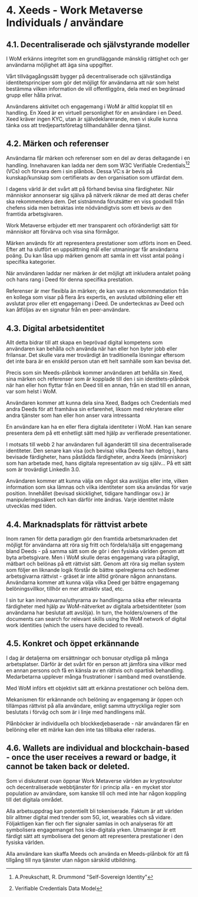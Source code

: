 # 4. Xeeds - Work Metaverse Individuals / användare

## 4.1. Decentraliserade och självstyrande modeller

I WoM erkänns integritet som en grundläggande mänsklig rättighet och ger användarna möjlighet att äga sina uppgifter.

Vårt tillvägagångssätt bygger på decentraliserade och självständiga identitetsprinciper som gör det möjligt för användarna att när som helst bestämma vilken information de vill offentliggöra, dela med en begränsad grupp eller hålla privat.

Användarens aktivitet och engagemang i WoM är alltid kopplat till en handling. En Xeed är en virtuell personlighet för en användare i en Deed. Xeed kräver ingen KYC, utan är självdeklarerande, men vi skulle kunna tänka oss att tredjepartsföretag tillhandahåller denna tjänst.

## 4.2. Märken och referenser

Användarna får märken och referenser som en del av deras deltagande i en handling. Innehavaren kan ladda ner dem som W3C Verifiable Credentials[^7][^8] (VCs) och förvara dem i sin plånbok. Dessa VC:s är bevis på kunskap/kunskap som certifierats av den organisation som utfärdat dem.

I dagens värld är det svårt att på förhand bevisa sina färdigheter. När människor annonserar sig själva på nätverk räknar de med att deras chefer ska rekommendera dem. Det sistnämnda förutsätter en viss goodwill från chefens sida men betraktas inte nödvändigtvis som ett bevis av den framtida arbetsgivaren.

Work Metaverse erbjuder ett mer transparent och oföränderligt sätt för människor att förvärva och visa sina förmågor.

Märken används för att representera prestationer som utförts inom en Deed. Efter att ha slutfört en uppsättning mål eller utmaningar får användarna poäng. Du kan låsa upp märken genom att samla in ett visst antal poäng i specifika kategorier.

När användaren laddar ner märken är det möjligt att inkludera antalet poäng och hans rang i Deed för denna specifika prestation.

Referenser är mer flexibla än märken; de kan vara en rekommendation från en kollega som visar på flera års expertis, en avslutad utbildning eller ett avslutat prov eller ett engagemang i Deed. De undertecknas av Deed och kan åtföljas av en signatur från en peer-användare.

## 4.3. Digital arbetsidentitet

Allt detta bidrar till att skapa en beprövad digital kompetens som användaren kan behålla och använda när han eller hon byter jobb eller frilansar. Det skulle vara mer trovärdigt än traditionella lösningar eftersom det inte bara är en enskild person utan ett helt samhälle som kan bevisa det.

Precis som sin Meeds-plånbok kommer användaren att behålla sin Xeed, sina märken och referenser som är kopplade till den i sin identitets-plånbok när han eller hon flyttar från en Deed till en annan, från en stad till en annan, var som helst i WoM.

Användaren kommer att kunna dela sina Xeed, Badges och Credentials med andra Deeds för att framhäva sin erfarenhet, liksom med rekryterare eller andra tjänster som han eller hon anser vara intressanta

En användare kan ha en eller flera digitala identiteter i WoM. Han kan senare presentera dem på ett enhetligt sätt med hjälp av verifierade presentationer.

I motsats till webb 2 har användaren full äganderätt till sina decentraliserade identiteter. Den senare kan visa (och bevisa) vilka Deeds han deltog i, hans bevisade färdigheter, hans påstådda färdigheter, andra Xeeds (människor) som han arbetade med, hans digitala representation av sig själv... På ett sätt som är trovärdigt LinkedIn 3.0.

Användaren kommer att kunna välja om något ska avslöjas eller inte, vilken information som ska lämnas och vilka identiteter som ska användas för varje position. Innehållet (bevisad skicklighet, tidigare handlingar osv.) är manipuleringssäkert och kan därför inte ändras. Varje identitet måste utvecklas med tiden.

## 4.4. Marknadsplats för rättvist arbete

Inom ramen för detta paradigm gör den framtida arbetsmarknaden det möjligt för användarna att röra sig fritt och fördela/sälja sitt engagemang bland Deeds - på samma sätt som de gör i den fysiska världen genom att byta arbetsgivare. Men i WoM skulle deras engagemang vara påtagligt, mätbart och belönas på ett rättvist sätt. Genom att röra sig mellan system som följer en liknande logik förstår de bättre spelreglerna och bedömer arbetsgivarna rättvist - gräset är inte alltid grönare någon annanstans. Användarna kommer att kunna välja vilka Deed ger bättre engagemang belöningsvillkor, tillhör en mer attraktiv stad, etc.

I sin tur kan innehavarna/uthyrarna av handlingarna söka efter relevanta färdigheter med hjälp av WoM-nätverket av digitala arbetsidentiteter (som användarna har beslutat att avslöja). In turn, the holders/owners of the documents can search for relevant skills using the WoM network of digital work identities (which the users have decided to reveal).

## 4.5. Konkret och öppet erkännande

I dag är detaljerna om ersättningar och bonusar otydliga på många arbetsplatser. Därför är det svårt för en person att jämföra sina villkor med en annan persons och få en känsla av en rättvis och opartisk behandling. Medarbetarna upplever många frustrationer i samband med ovanstående.

Med WoM införs ett objektivt sätt att erkänna prestationer och belöna dem.

Mekanismen för erkännande och belöning av engagemang är öppen och tillämpas rättvist på alla användare, enligt samma uttryckliga regler som beslutats i förväg och som är i linje med handlingens mål.

Plånböcker är individuella och blockkedjebaserade - när användaren får en belöning eller ett märke kan den inte tas tillbaka eller raderas.

## 4.6. Wallets are individual and blockchain-based - once the user receives a reward or badge, it cannot be taken back or deleted.

Som vi diskuterat ovan öppnar Work Metaverse världen av kryptovalutor och decentraliserade webbtjänster för i princip alla - en mycket stor population av användare, som kanske till och med inte har någon koppling till det digitala området.

Alla arbetsuppdrag kan potentiellt bli tokeniserade. Faktum är att världen blir alltmer digital med trender som 5G, iot, wearables och så vidare. Följaktligen kan fler och fler signaler samlas in och analyseras för att symbolisera engagemanget hos icke-digitala yrken. Utmaningar är ett färdigt sätt att symbolisera det genom att representera prestationer i den fysiska världen.

Alla användare kan skaffa Meeds och använda en Meeds-plånbok för att få tillgång till nya tjänster utan någon särskild utbildning.

[^7]: A.Preukschatt, R. Drummond "Self-Sovereign Identity"
[^8]: Verifiable Credentials Data Model

